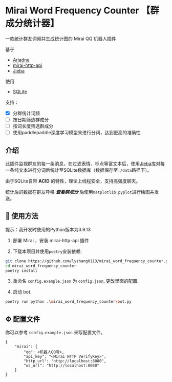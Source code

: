 # Mirai Word Frequency Counter 【群成分统计器】

一款统计群友词频并生成统计图的 Mirai QQ 机器人插件

基于
 - [Ariadne](https://github.com/GraiaProject/Ariadne)
 - [mirai-http-api](https://github.com/project-mirai/mirai-api-http)
 - [Jieba](https://github.com/fxsjy/jieba)

使用
 - [SQLite](https://www.sqlite.org/index.html)

支持：  
* [x] 分群统计词频
* [ ] 按日期筛选群成分
* [ ] 按词长度筛选群成分
* [ ] 使用paddlepaddle深度学习模型来进行分词，达到更高的准确性

## 介绍
此插件监视群友的每一条消息，在过滤表情、标点等富文本后，使用[Jieba](https://github.com/fxsjy/jieba)库对每一条纯文本进行分词后统计至SQLite数据库（数据保存至`./data`路径下）。

由于SQLite自带 **ACID** 的特性，理论上线程安全，支持高强度聊天。

统计后的数据在群友呼唤 **_查看群成分_** 后使用`matplotlib.pyplot`进行绘图并发送。


## 🔧 使用方法

提示：我开发时使用的Python版本为3.9.13

1. 部署 Mirai ，安装 mirai-http-api 插件

2. 下载本项目并使用`poetry`安装依赖:
```bash
git clone https://github.com/lyzhang0113/mirai_word_frequency_counter.git
cd mirai_word_frequency_counter
poetry install
```

3. 重命名 `config.example.json` 为 `config.json`, 更改里面的配置.  


4. 启动 bot.
```bash
poetry run python .\mirai_word_frequency_counter\bot.py
```



## ⚙ 配置文件

你可以参考 `config.example.json` 来写配置文件。   


```jsonc
{
    "mirai": {
        "qq": <机器人QQ号>,
        "api_key": "<Mirai HTTP VerifyKey>",
        "http_url": "http://localhost:8080",
        "ws_url": "http://localhost:8080"
    }
}
```
